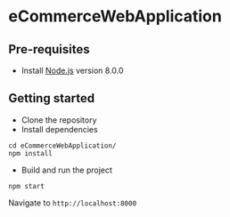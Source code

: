 # eCommerceWebApplication
## Pre-requisites
- Install [Node.js](https://nodejs.org/en/) version 8.0.0


## Getting started
- Clone the repository
- Install dependencies
```
cd eCommerceWebApplication/
npm install
```
- Build and run the project
```
npm start
```
  Navigate to `http://localhost:8000`
